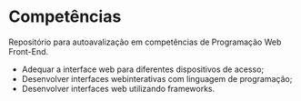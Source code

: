 # Competências
Repositório para autoavalização em competências de Programação Web Front-End.

* Adequar a interface web para diferentes dispositivos de acesso;
* Desenvolver interfaces webinterativas com linguagem de programação;
* Desenvolver interfaces web utilizando frameworks.
